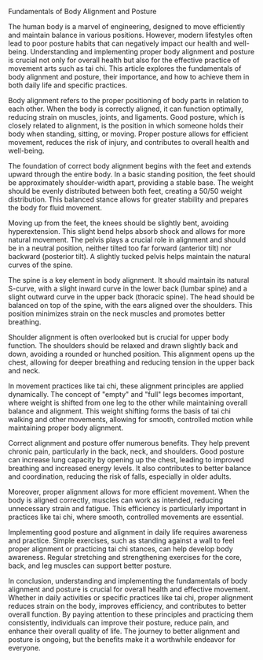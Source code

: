 Fundamentals of Body Alignment and Posture

The human body is a marvel of engineering, designed to move efficiently and maintain balance in various positions. However, modern lifestyles often lead to poor posture habits that can negatively impact our health and well-being. Understanding and implementing proper body alignment and posture is crucial not only for overall health but also for the effective practice of movement arts such as tai chi. This article explores the fundamentals of body alignment and posture, their importance, and how to achieve them in both daily life and specific practices.

Body alignment refers to the proper positioning of body parts in relation to each other. When the body is correctly aligned, it can function optimally, reducing strain on muscles, joints, and ligaments. Good posture, which is closely related to alignment, is the position in which someone holds their body when standing, sitting, or moving. Proper posture allows for efficient movement, reduces the risk of injury, and contributes to overall health and well-being.

The foundation of correct body alignment begins with the feet and extends upward through the entire body. In a basic standing position, the feet should be approximately shoulder-width apart, providing a stable base. The weight should be evenly distributed between both feet, creating a 50/50 weight distribution. This balanced stance allows for greater stability and prepares the body for fluid movement.

Moving up from the feet, the knees should be slightly bent, avoiding hyperextension. This slight bend helps absorb shock and allows for more natural movement. The pelvis plays a crucial role in alignment and should be in a neutral position, neither tilted too far forward (anterior tilt) nor backward (posterior tilt). A slightly tucked pelvis helps maintain the natural curves of the spine.

The spine is a key element in body alignment. It should maintain its natural S-curve, with a slight inward curve in the lower back (lumbar spine) and a slight outward curve in the upper back (thoracic spine). The head should be balanced on top of the spine, with the ears aligned over the shoulders. This position minimizes strain on the neck muscles and promotes better breathing.

Shoulder alignment is often overlooked but is crucial for upper body function. The shoulders should be relaxed and drawn slightly back and down, avoiding a rounded or hunched position. This alignment opens up the chest, allowing for deeper breathing and reducing tension in the upper back and neck.

In movement practices like tai chi, these alignment principles are applied dynamically. The concept of "empty" and "full" legs becomes important, where weight is shifted from one leg to the other while maintaining overall balance and alignment. This weight shifting forms the basis of tai chi walking and other movements, allowing for smooth, controlled motion while maintaining proper body alignment.

Correct alignment and posture offer numerous benefits. They help prevent chronic pain, particularly in the back, neck, and shoulders. Good posture can increase lung capacity by opening up the chest, leading to improved breathing and increased energy levels. It also contributes to better balance and coordination, reducing the risk of falls, especially in older adults.

Moreover, proper alignment allows for more efficient movement. When the body is aligned correctly, muscles can work as intended, reducing unnecessary strain and fatigue. This efficiency is particularly important in practices like tai chi, where smooth, controlled movements are essential.

Implementing good posture and alignment in daily life requires awareness and practice. Simple exercises, such as standing against a wall to feel proper alignment or practicing tai chi stances, can help develop body awareness. Regular stretching and strengthening exercises for the core, back, and leg muscles can support better posture.

In conclusion, understanding and implementing the fundamentals of body alignment and posture is crucial for overall health and effective movement. Whether in daily activities or specific practices like tai chi, proper alignment reduces strain on the body, improves efficiency, and contributes to better overall function. By paying attention to these principles and practicing them consistently, individuals can improve their posture, reduce pain, and enhance their overall quality of life. The journey to better alignment and posture is ongoing, but the benefits make it a worthwhile endeavor for everyone.